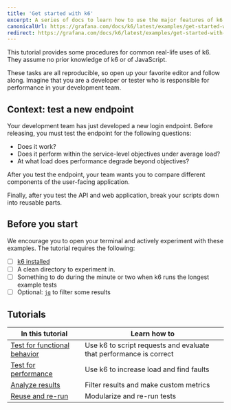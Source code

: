 ```yaml
---
title: 'Get started with k6'
excerpt: A series of docs to learn how to use the major features of k6
canonicalUrl: https://grafana.com/docs/k6/latest/examples/get-started-with-k6/
redirect: https://grafana.com/docs/k6/latest/examples/get-started-with-k6/
---
```


This tutorial provides some procedures for common real-life uses of k6.
They assume no prior knowledge of k6 or of JavaScript.

These tasks are all reproducible, so open up your favorite editor and follow along.
Imagine that you are a developer or tester who is responsible for performance in your development team.

## Context: test a new endpoint

Your development team has just developed a new login endpoint.
Before releasing, you must test the endpoint for the following questions:
  - Does it work?
  - Does it perform within the service-level objectives under average load?
  - At what load does performance degrade beyond objectives?
  
After you test the endpoint, your team wants you to compare different components of the user-facing application.

Finally, after you test the API and web application, break your scripts down into reusable parts. 

## Before you start

We encourage you to open your terminal and actively experiment with these examples.
The tutorial requires the following:
- [ ] [k6 installed](/get-started/installation) 
- [ ] A clean directory to experiment in.
- [ ] Something to do during the minute or two when k6 runs the longest example tests
- [ ] Optional: [`jq`](https://stedolan.github.io/jq/) to filter some results

## Tutorials

| In this tutorial                                                                | Learn how to                                                       |
|---------------------------------------------------------------------------------|--------------------------------------------------------------------|
| [Test for functional behavior](/examples/tutorials/get-started-with-k6/test-for-functional-behavior) | Use k6 to script requests and evaluate that performance is correct |
| [Test for performance](/examples/tutorials/get-started-with-k6/test-for-performance)         | Use k6 to increase load and find faults                            |
| [Analyze results](/examples/tutorials/get-started-with-k6/analyze-results)                           | Filter results and make custom metrics                             |
| [Reuse and re-run](/examples/tutorials/get-started-with-k6/reuse-and-re-run-tests)                          | Modularize and re-run tests                                         |


